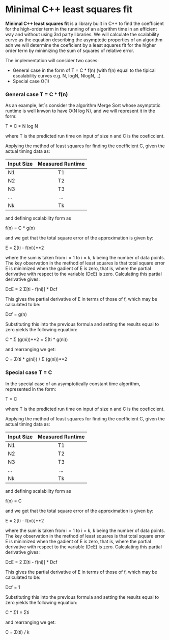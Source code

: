 # Minimal C++ least squares fit

**Minimal C++ least squares fit** is a library built in C++ to find the coefficient for the high-order term in the running of an algorithm time in an efficient way and without using 3rd party libraries. We will calculate the scalability curve as the equation describing the asymptotic properties of an algorithm adn we will determine the coeficient by a least squares fit for the higher order term by minimizing the sum of squares of relative error.

The implementation will consider two cases:
* General case in the form of T = C * f(n) (with f(n) equal to the tipical escalability curves e.g. N, logN, NlogN,...)
* Special case O(1)

### General case T = C * f(n)

 As an example, let´s consider the algorithm Merge Sort whose asymptotic runtime is well knwon to have O(N log N), and we will represent it in the form:
 
 T = C * N log N
 
 where T is the predicted run time on input of size n and C is the coeficcient.
 
Applying the method of least squares for finding the coefficient C, given the actual timing data as:

| Input Size    | Measured Runtime | 
| ------------- |:-------------:|
| N1            | T1            |
| N2            | T2            |
| N3            | T3            |
| ...           | ...           |
| Nk            | Tk            |

and defining scalability form as

f(n) = C * g(n) 

and we get that the total square error of the approximation is given by:

E = Σ[ti - f(ni)]**2 

where the sum is taken from i = 1 to i = k, k being the number of data points. The key observation in the method of least squares is that total square error E is minimized when the gadient of E is zero, that is, where the partial derivative with respect to the variable (DcE) is zero. Calculating this partial derivative gives: 

DcE = 2 Σ[ti - f(ni)] * Dcf

This gives the partial derivative of E in terms of those of f, which may be calculated to be: 

Dcf = g(n) 

Substituting this into the previous formula and setting the results equal to zero yields the following equation: 

C * Σ (g(ni))**2 = Σ(ti * g(ni))

and rearranging we get: 

C = Σ(ti * g(ni)) / Σ (g(ni))**2

### Special case T = C

In the special case of an asymptotically constant time algorithm, represented in the form:

 T = C
 
 where T is the predicted run time on input of size n and C is the coeficcient.
 
Applying the method of least squares for finding the coefficient C, given the actual timing data as:

| Input Size    | Measured Runtime | 
| ------------- |:-------------:|
| N1            | T1            |
| N2            | T2            |
| N3            | T3            |
| ...           | ...           |
| Nk            | Tk            |

and defining scalability form as

f(n) = C

and we get that the total square error of the approximation is given by:

E = Σ[ti - f(ni)]**2 

where the sum is taken from i = 1 to i = k, k being the number of data points. The key observation in the method of least squares is that total square error E is minimized when the gadient of E is zero, that is, where the partial derivative with respect to the variable (DcE) is zero. Calculating this partial derivative gives: 

DcE = 2 Σ[ti - f(ni)] * Dcf

This gives the partial derivative of E in terms of those of f, which may be calculated to be: 

Dcf = 1

Substituting this into the previous formula and setting the results equal to zero yields the following equation: 

C * Σ1 = Σti

and rearranging we get: 

C = Σ(ti) / k

